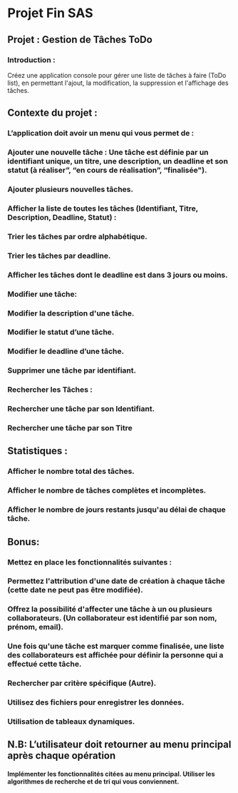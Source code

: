 # Projet Fin SAS
## Projet : Gestion de Tâches ToDo
### Introduction : 

Créez une application console pour gérer une liste de tâches à faire (ToDo list), en permettant l'ajout, la modification, la suppression et l'affichage des tâches.


## Contexte du projet :

### L’application doit avoir un menu qui vous permet de :


### Ajouter une nouvelle tâche : Une tâche est définie par un identifiant unique, un titre, une description, un deadline et son statut (à réaliser”, “en cours de réalisation”,  “finalisée").

### Ajouter plusieurs nouvelles tâches.

### Afficher la liste de toutes les tâches (Identifiant, Titre, Description, Deadline, Statut) :

### Trier les tâches par ordre alphabétique.

### Trier les tâches par deadline.

### Afficher les tâches dont le deadline est dans 3 jours ou moins.

### Modifier une tâche:

### Modifier la description d'une tâche.

### Modifier le statut d’une tâche.

### Modifier le deadline d’une tâche.

### Supprimer une tâche par identifiant.

### Rechercher les Tâches :

### Rechercher une tâche par son Identifiant.

### Rechercher une tâche par son Titre

## Statistiques :

### Afficher le nombre total des tâches.

### Afficher le nombre de tâches complètes et incomplètes.

### Afficher le nombre de jours restants jusqu'au délai de chaque tâche.


## Bonus:


### Mettez en place les fonctionnalités suivantes : 

### Permettez l'attribution d'une date de création à chaque tâche (cette date ne peut pas être modifiée). 

### Offrez la possibilité d'affecter une tâche à un ou plusieurs collaborateurs. (Un collaborateur est identifié par son nom, prénom, email).

### Une fois qu'une tâche est marquer comme finalisée, une liste des collaborateurs est affichée pour définir la personne qui a effectué cette tâche.

### Rechercher par critère spécifique (Autre).

### Utilisez des fichiers pour enregistrer les données. 

### Utilisation de tableaux dynamiques.


## N.B: L’utilisateur doit retourner au menu principal après chaque opération



#### Implémenter les fonctionnalités citées au menu principal. Utiliser les algorithmes de recherche et de tri qui vous conviennent.

